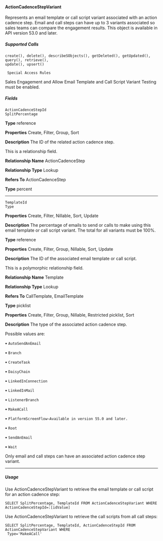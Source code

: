 #### ActionCadenceStepVariant

Represents an email template or call script variant associated with an action cadence step. Email and call steps can have up to 3 variants
associated so sales teams can compare the engagement results. This object is available in API version 53.0 and later.

##### Supported Calls
```
create(), delete(), describeSObjects(), getDeleted(), getUpdated(), query(), retrieve(),
update(), upsert()

 Special Access Rules

```
Sales Engagement and Allow Email Template and Call Script Variant Testing must be enabled.

##### Fields

```
ActionCadenceStepId
SplitPercentage

```

**Type**
reference

**Properties**
Create, Filter, Group, Sort

**Description**
The ID of the related action cadence step.

This is a relationship field.

**Relationship Name**
ActionCadenceStep

**Relationship Type**
Lookup

**Refers To**
ActionCadenceStep

**Type**
percent


-----

```
TemplateId
Type

```

**Properties**
Create, Filter, Nillable, Sort, Update

**Description**
The percentage of emails to send or calls to make using this email template or call script
variant. The total for all variants must be 100%.

**Type**
reference

**Properties**
Create, Filter, Group, Nillable, Sort, Update

**Description**
The ID of the associated email template or call script.

This is a polymorphic relationship field.

**Relationship Name**
Template

**Relationship Type**
Lookup

**Refers To**
CallTemplate, EmailTemplate

**Type**
picklist

**Properties**
Create, Filter, Group, Nillable, Restricted picklist, Sort

**Description**
The type of the associated action cadence step.

Possible values are:

**•** `AutoSendAnEmail`

**•** `Branch`

**•** `CreateTask`

**•** `DaisyChain`

**•** `LinkedInConnection`

**•** `LinkedInMail`

**•** `ListenerBranch`

**•** `MakeACall`

**•** `PlatformScreenFlow—Available in version 55.0 and later.`

**•** `Root`

**•** `SendAnEmail`

**•** `Wait`

Only email and call steps can have an associated action cadence step variant.


-----

##### Usage

Use ActionCadenceStepVariant to retrieve the email template or call script for an action cadence step:
```
SELECT SplitPercentage, TemplateId FROM ActionCadenceStepVariant WHERE
ActionCadenceStepId=:[idValue]

```
Use ActionCadenceStepVariant to retrieve the call scripts from all call steps:
```
SELECT SplitPercentage, TemplateId, ActionCadenceStepId FROM ActionCadenceStepVariant WHERE
 Type='MakeACall'
